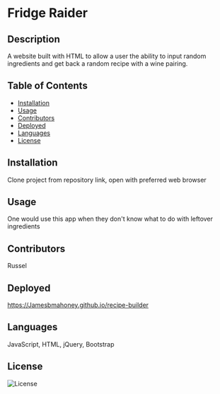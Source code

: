 # Fridge Raider

  ## Description    
  A website built with HTML to allow a user the ability to input random ingredients and get back a random recipe with a wine pairing.

  ## Table of Contents

  - [Installation](#Installation)
  - [Usage](#Usage)
  - [Contributors](#Contributors)
  - [Deployed](#Deployed)
  - [Languages](#Languages)
  - [License](#License)


  ## Installation 
  Clone project from repository link, open with preferred web browser


  ## Usage 
  One would use this app when they don't know what to do with leftover ingredients


  ## Contributors
  Russel  

  ## Deployed 

  https://Jamesbmahoney.github.io/recipe-builder

  ## Languages

  JavaScript, HTML, jQuery, Bootstrap

  ## License 

  ![License](https://img.shields.io/badge/license-MIT-blue.svg)
